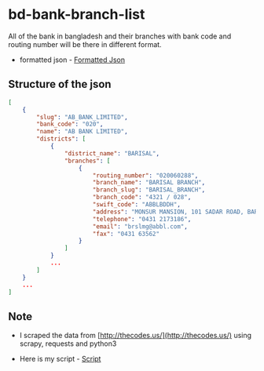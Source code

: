 # bd-bank-branch-list
All of the bank in bangladesh and their branches with bank code and routing number will be there in different format.
* formatted json - [Formatted Json](https://github.com/shourav9884/bd-bank-branch-list/blob/main/bank_data.json)

## Structure of the json
```json
[
    {
        "slug": "AB_BANK_LIMITED",
        "bank_code": "020",
        "name": "AB BANK LIMITED",
        "districts": [
            {
                "district_name": "BARISAL",
                "branches": [
                    {
                        "routing_number": "020060288",
                        "branch_name": "BARISAL BRANCH",
                        "branch_slug": "BARISAL_BRANCH",
                        "branch_code": "4321 / 028",
                        "swift_code": "ABBLBDDH",
                        "address": "MONSUR MANSION, 101 SADAR ROAD, BARISAL",
                        "telephone": "0431 2173186",
                        "email": "brslmg@abbl.com",
                        "fax": "0431 63562"
                    }
                ]
            }
            ...
        ]
    }
    ...
]
```

## Note
* I scraped the data from [http://thecodes.us/](http://thecodes.us/) using scrapy, requests and python3

* Here is my script - [Script](https://github.com/shourav9884/bd-bank-branch-list/blob/main/bank_scrape.py)

